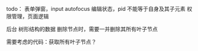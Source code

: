 todo：
表单弹窗，input autofocus
编辑状态，pid 不能等于自身及其子元素
权限管理，页面逻辑


后台 树形结构的数据 删除节点时，需要一并删除其所有叶子节点

需要考虑的代码：获取所有叶子节点？ 
